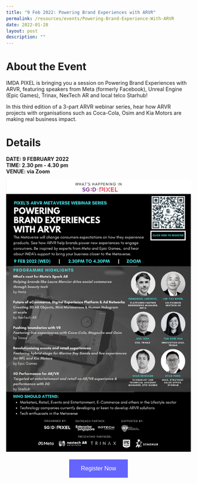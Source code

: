 ```yaml
---
title: "9 Feb 2022: Powering Brand Experiences with ARVR"
permalink: /resources/events/Powering-Brand-Experience-With-ARVR
date: 2022-01-28
layout: post
description: ""
---
```

# About the Event

IMDA PIXEL is bringing you a session on Powering Brand Experiences with ARVR, featuring speakers from Meta (formerly Facebook), Unreal Engine (Epic Games), Trinax, NexTech AR and local telco Starhub! 

In this third edition of a 3-part ARVR webinar series, hear how ARVR projects with organisations such as Coca-Cola, Osim and Kia Motors are making real business impact.


# Details
**DATE: 9 FEBRUARY 2022 <br> 
TIME: 2.30 pm - 4.30 pm <br> 
VENUE: via Zoom**


![Powering Brand Experiences with ARVR](/images/events/Powering%20Brand%20Experience%20with%20ARVR.png)


<style>
#register {
  background-color: #0000ff;
  border: none;
  color: white;
  padding: 16px 32px;
  text-align: center;
  font-size: 16px;
  margin: 4px 2px;
  opacity: 0.6;
  transition: 0.3s;
  display: inline-block;
  text-decoration: none;
  cursor: pointer;
}
</style>

<center><a href="https://imda-pixel.sg/event/305" target="_blank"><button id="register" class="btn">Register Now</button></a></center>